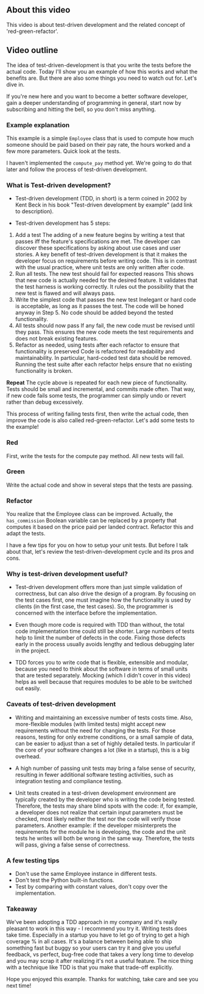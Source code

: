 ## About this video

This video is about test-driven development and the related concept of 'red-green-refactor'.

## Video outline

The idea of test-driven-development is that you write the tests before the actual code. Today I'll show you an example of how this works and what the benefits are. But there are also some things you need to watch out for. Let's dive in.

If you're new here and you want to become a better software developer, gain a deeper understanding of programming in general, start now by subscribing and hitting the bell, so you don't miss anything.

### Example explanation

This example is a simple `Employee` class that is used to compute how much someone should be paid based on their pay rate, the hours worked and a few more parameters. Quick look at the tests.

I haven't implemented the `compute_pay` method yet. We're going to do that later and follow the process of test-driven development.

### What is Test-driven development?

- Test-driven development (TDD, in short) is a term coined in 2002 by Kent Beck in his book "Test-driven development by example" (add link to description).

- Test-driven development has 5 steps:

1. Add a test
   The adding of a new feature begins by writing a test that passes iff the feature's specifications are met. The developer can discover these specifications by asking about use cases and user stories. A key benefit of test-driven development is that it makes the developer focus on requirements before writing code. This is in contrast with the usual practice, where unit tests are only written after code.
2. Run all tests. The new test should fail for expected reasons
   This shows that new code is actually needed for the desired feature. It validates that the test harness is working correctly. It rules out the possibility that the new test is flawed and will always pass.
3. Write the simplest code that passes the new test
   Inelegant or hard code is acceptable, as long as it passes the test. The code will be honed anyway in Step 5. No code should be added beyond the tested functionality.
4. All tests should now pass
   If any fail, the new code must be revised until they pass. This ensures the new code meets the test requirements and does not break existing features.
5. Refactor as needed, using tests after each refactor to ensure that functionality is preserved
   Code is refactored for readability and maintainability. In particular, hard-coded test data should be removed. Running the test suite after each refactor helps ensure that no existing functionality is broken.

**Repeat**
The cycle above is repeated for each new piece of functionality. Tests should be small and incremental, and commits made often. That way, if new code fails some tests, the programmer can simply undo or revert rather than debug excessively.

This process of writing failing tests first, then write the actual code, then improve the code is also called red-green-refactor. Let's add some tests to the example!

### Red

First, write the tests for the compute pay method. All new tests will fail.

### Green

Write the actual code and show in several steps that the tests are passing.

### Refactor

You realize that the Employee class can be improved. Actually, the `has_commission` Boolean variable can be replaced by a property that computes it based on the price paid per landed contract. Refactor this and adapt the tests.

I have a few tips for you on how to setup your unit tests. But before I talk about that, let's review the test-driven-development cycle and its pros and cons.

### Why is test-driven development useful?

- Test-driven development offers more than just simple validation of correctness, but can also drive the design of a program. By focusing on the test cases first, one must imagine how the functionality is used by clients (in the first case, the test cases). So, the programmer is concerned with the interface before the implementation.

- Even though more code is required with TDD than without, the total code implementation time could still be shorter. Large numbers of tests help to limit the number of defects in the code. Fixing those defects early in the process usually avoids lengthy and tedious debugging later in the project.

- TDD forces you to write code that is flexible, extensible and modular, because you need to think about the software in terms of small units that are tested separately. Mocking (which I didn't cover in this video) helps as well because that requires modules to be able to be switched out easily.

### Caveats of test-driven development

- Writing and maintaining an excessive number of tests costs time. Also, more-flexible modules (with limited tests) might accept new requirements without the need for changing the tests. For those reasons, testing for only extreme conditions, or a small sample of data, can be easier to adjust than a set of highly detailed tests. In particular if the core of your software changes a lot (like in a startup), this is a big overhead.

- A high number of passing unit tests may bring a false sense of security, resulting in fewer additional software testing activities, such as integration testing and compliance testing.

- Unit tests created in a test-driven development environment are typically created by the developer who is writing the code being tested. Therefore, the tests may share blind spots with the code: if, for example, a developer does not realize that certain input parameters must be checked, most likely neither the test nor the code will verify those parameters. Another example: if the developer misinterprets the requirements for the module he is developing, the code and the unit tests he writes will both be wrong in the same way. Therefore, the tests will pass, giving a false sense of correctness.

### A few testing tips

- Don't use the same Employee instance in different tests.
- Don't test the Python built-in functions.
- Test by comparing with constant values, don't copy over the implementation.

### Takeaway

We've been adopting a TDD approach in my company and it's really pleasant to work in this way - I recommend you try it. Writing tests does take time. Especially in a startup you have to let go of trying to get a high coverage % in all cases. It's a balance between being able to ship something fast but buggy so your users can try it and give you useful feedback, vs perfect, bug-free code that takes a very long time to develop and you may scrap it after realizing it's not a useful feature. The nice thing with a technique like TDD is that you make that trade-off explicitly.

Hope you enjoyed this example. Thanks for watching, take care and see you next time!

